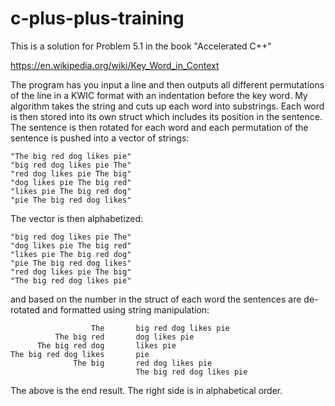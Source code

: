 # c-plus-plus-training
This is a solution for Problem 5.1 in the book "Accelerated C++"

https://en.wikipedia.org/wiki/Key_Word_in_Context

The program has you input a line and then outputs all different permutations of the line in a KWIC format with an indentation
before the key word. My algorithm takes the string and cuts up each word into substrings. Each word is then stored into its 
own struct which includes its position in the sentence. The sentence is then rotated for each word and each permutation of the
sentence is pushed into a vector of strings:

    "The big red dog likes pie"
    "big red dog likes pie The"
    "red dog likes pie The big"
    "dog likes pie The big red"
    "likes pie The big red dog"
    "pie The big red dog likes"

The vector is then alphabetized:

    "big red dog likes pie The"
    "dog likes pie The big red"
    "likes pie The big red dog"
    "pie The big red dog likes"
    "red dog likes pie The big"
    "The big red dog likes pie"

and based on the number in the struct of each word the sentences are de-rotated and formatted using string manipulation:

                      The       big red dog likes pie
              The big red       dog likes pie
          The big red dog       likes pie
    The big red dog likes       pie
                  The big       red dog likes pie
                                The big red dog likes pie

The above is the end result. The right side is in alphabetical order. 
